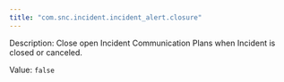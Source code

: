 ```yaml
---
title: "com.snc.incident.incident_alert.closure"
---
```


Description: Close open Incident Communication Plans when Incident is closed or canceled.

Value: `false`